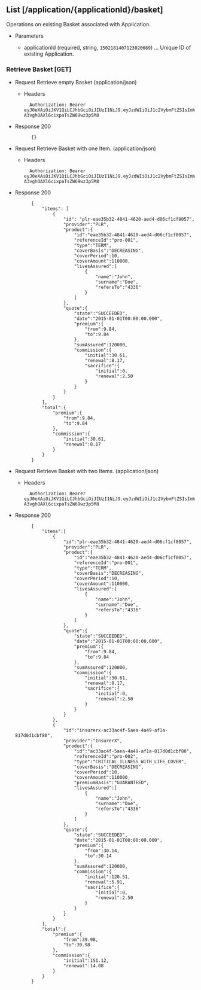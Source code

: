 ## List [/application/{applicationId}/basket]
Operations on existing Basket associated with Application.

+ Parameters

    + applicationId (required, string, `1502181407123020689`) ... Unique ID of existing Application.

### Retrieve Basket [GET]
+ Request Retrieve empty Basket (application/json)

    + Headers

            Authorization: Bearer eyJ0eXAiOiJKV1QiLCJhbGciOiJIUzI1NiJ9.eyJzdWIiOiJ1c2VybmFtZSIsImV4cCI6MTQyMjU0MDAzMH0.oyMYL7t57jhBvw-A3vghOAXl6cixpaTsZW69wz3p5M8


+ Response 200

            {}

+ Request Retrieve Basket with one Item. (application/json)

    + Headers

            Authorization: Bearer eyJ0eXAiOiJKV1QiLCJhbGciOiJIUzI1NiJ9.eyJzdWIiOiJ1c2VybmFtZSIsImV4cCI6MTQyMjU0MDAzMH0.oyMYL7t57jhBvw-A3vghOAXl6cixpaTsZW69wz3p5M8


+ Response 200

            {
                "items": [
                    {
                        "id": "plr-eae35b32-4841-4620-aed4-d06cf1cf8057",
                        "provider":"PLR",
                        "product":{
                            "id":"eae35b32-4841-4620-aed4-d06cf1cf8057",
                            "referenceId":"pro-001",
                            "type":"TERM",
                            "coverBasis":"DECREASING",
                            "coverPeriod":10,
                            "coverAmount":110000,
                            "livesAssured":[
                                {
                                    "name":"John",
                                    "surname":"Doe",
                                    "refersTo":"4336"
                                }
                            ]
                        },
                        "quote":{
                            "state":"SUCCEEDED",
                            "date":"2015-01-01T00:00:00.000",
                            "premium":{
                                "from":9.84,
                                "to":9.84
                            },
                            "sumAssured":120000,
                            "commission":{
                                "initial":30.61,
                                "renewal":8.17,
                                "sacrifice":{
                                    "initial":0,
                                    "renewal":2.50
                                }
                            }
                        }
                    }
                ],
                "total":{
                    "premium":{
                        "from":9.84,
                        "to":9.84
                    },
                    "commission":{
                        "initial":30.61,
                        "renewal":8.17
                    }
                }
            }

+ Request Retrieve Basket with two Items. (application/json)

    + Headers

            Authorization: Bearer eyJ0eXAiOiJKV1QiLCJhbGciOiJIUzI1NiJ9.eyJzdWIiOiJ1c2VybmFtZSIsImV4cCI6MTQyMjU0MDAzMH0.oyMYL7t57jhBvw-A3vghOAXl6cixpaTsZW69wz3p5M8


+ Response 200

            {
                "items":[
                    {
                        "id":"plr-eae35b32-4841-4620-aed4-d06cf1cf8057",
                        "provider":"PLR",
                        "product":{
                            "id":"eae35b32-4841-4620-aed4-d06cf1cf8057",
                            "referenceId":"pro-001",
                            "type":"TERM",
                            "coverBasis":"DECREASING",
                            "coverPeriod":10,
                            "coverAmount":110000,
                            "livesAssured":[
                                {
                                    "name":"John",
                                    "surname":"Doe",
                                    "refersTo":"4336"
                                }
                            ]
                        },
                        "quote":{
                            "state":"SUCCEEDED",
                            "date":"2015-01-01T00:00:00.000",
                            "premium":{
                                "from":9.84,
                                "to":9.84
                            },
                            "sumAssured":120000,
                            "commission":{
                                "initial":30.61,
                                "renewal":8.17,
                                "sacrifice":{
                                    "initial":0,
                                    "renewal":2.50
                                }
                            }
                        }
                    },
                    {
                        "id":"insurerx-ac33ac4f-5aea-4a49-af1a-817d0d1cbf80",
                        "provider":"InsurerX",
                        "product":{
                            "id":"ac33ac4f-5aea-4a49-af1a-817d0d1cbf80",
                            "referenceId":"pro-002",
                            "type":"CRITICAL_ILLNESS_WITH_LIFE_COVER",
                            "coverBasis":"DECREASING",
                            "coverPeriod":10,
                            "coverAmount":110000,
                            "premiumBasis":"GUARANTEED",
                            "livesAssured":[
                                {
                                    "name":"John",
                                    "surname":"Doe",
                                    "refersTo":"4336"
                                }
                            ]
                        },
                        "quote":{
                            "state":"SUCCEEDED",
                            "date":"2015-01-01T00:00:00.000",
                            "premium":{
                                "from":30.14,
                                "to":30.14
                            },
                            "sumAssured":120000,
                            "commission":{
                                "initial":120.51,
                                "renewal":5.91,
                                "sacrifice":{
                                    "initial":0,
                                    "renewal":2.50
                                }
                            }
                        }
                    }
                ],
                "total":{
                    "premium":{
                        "from":39.98,
                        "to":39.98
                    },
                    "commission":{
                        "initial":151.12,
                        "renewal":14.08
                    }
                }
            }
